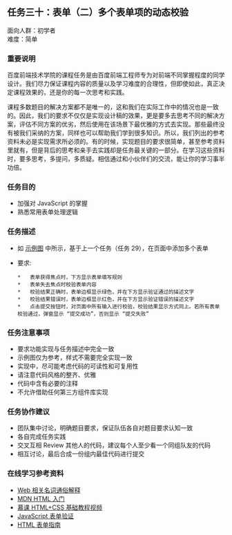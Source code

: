 ## 任务三十：表单（二）多个表单项的动态校验

面向人群：初学者  
难度：简单


### 重要说明

百度前端技术学院的课程任务是由百度前端工程师专为对前端不同掌握程度的同学设计。我们尽力保证课程内容的质量以及学习难度的合理性，但即使如此，真正决定课程效果的，还是你的每一次思考和实践。

课程多数题目的解决方案都不是唯一的，这和我们在实际工作中的情况也是一致的。因此，我们的要求不仅仅是实现设计稿的效果，更是要多去思考不同的解决方案，评估不同方案的优劣，然后使用在该场景下最优雅的方式去实现。那些最终没有被我们采纳的方案，同样也可以帮助我们学到很多知识。所以，我们列出的参考资料未必是实现需求所必须的。有的时候，实现题目的要求很简单，甚至参考资料里就有，但是背后的思考和亲手去实践却是任务最关键的一部分。在学习这些资料时，要多思考，多提问，多质疑。相信通过和小伙伴们的交流，能让你的学习事半功倍。

### 任务目的

*   加强对 JavaScript 的掌握
*   熟悉常用表单处理逻辑

### 任务描述

*   如 [示例图](http://7xrp04.com1.z0.glb.clouddn.com/task_2_30_1.jpg) 中所示，基于上一个任务（任务 29），在页面中添加多个表单
*   要求:

        *   表单获得焦点时，下方显示表单填写规则
        *   表单失去焦点时校验表单内容
        *   校验结果正确时，表单边框显示绿色，并在下方显示验证通过的描述文字
        *   校验结果错误时，表单边框显示红色，并在下方显示验证错误的描述文字
        *   点击提交按钮时，对页面中所有输入进行校验，校验结果显示方式同上。若所有表单校验通过，弹窗显示 “提交成功”，否则显示 “提交失败”

### 任务注意事项

*   要求功能实现与任务描述中完全一致
*   示例图仅为参考，样式不需要完全实现一致
*   实现中，尽可能考虑代码的可读性和可复用性
*   请注意代码风格的整齐、优雅
*   代码中含有必要的注释
*   不允许借助任何第三方组件库实现

### 任务协作建议

*   团队集中讨论，明确题目要求，保证队伍各自对题目要求认知一致
*   各自完成任务实践
*   交叉互相 Review 其他人的代码，建议每个人至少看一个同组队友的代码
*   相互讨论，最后合成一份组内最佳代码进行提交

### 在线学习参考资料

*   [Web 相关名词通俗解释](https://www.zhihu.com/question/22689579)
*   [MDN HTML 入门](https://developer.mozilla.org/zh-CN/docs/Web/Guide/HTML/Introduction)
*   [慕课 HTML+CSS 基础教程视频](http://www.imooc.com/learn/9)
*   [JavaScript 表单验证](http://www.w3school.com.cn/js/js_form_validation.asp)
*   [HTML 表单指南](https://developer.mozilla.org/zh-CN/docs/Web/Guide/HTML/Forms)
